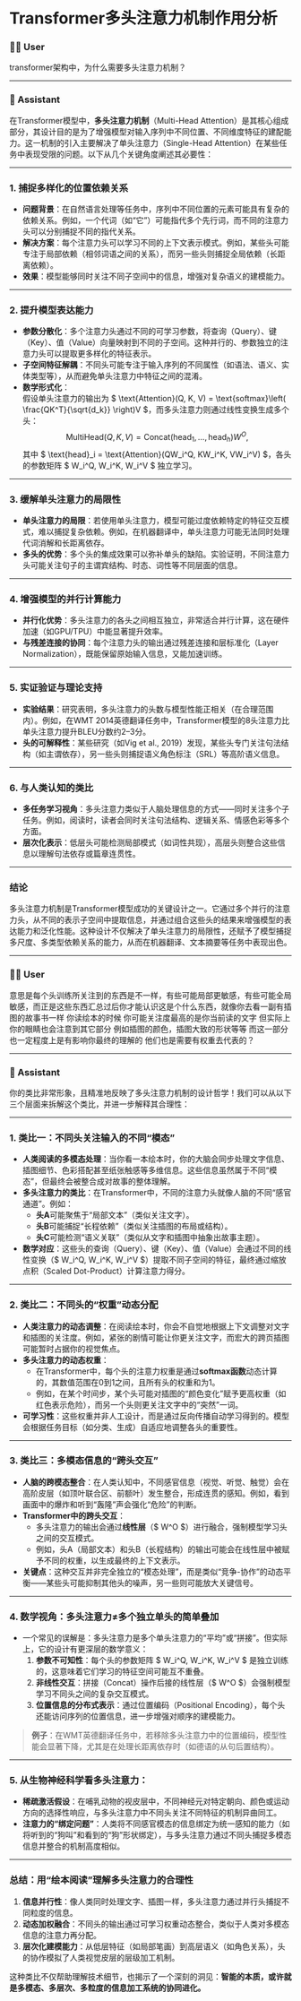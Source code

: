 # Transformer多头注意力机制作用分析

### 🧑‍💻 User

transformer架构中，为什么需要多头注意力机制？

---

### 🤖 Assistant

在Transformer模型中，**多头注意力机制**（Multi-Head Attention）是其核心组成部分，其设计目的是为了增强模型对输入序列中不同位置、不同维度特征的建配能力。这一机制的引入主要解决了单头注意力（Single-Head Attention）在某些任务中表现受限的问题。以下从几个关键角度阐述其必要性：

---

### 1. **捕捉多样化的位置依赖关系**
   - **问题背景**：在自然语言处理等任务中，序列中不同位置的元素可能具有复杂的依赖关系。例如，一个代词（如“它”）可能指代多个先行词，而不同的注意力头可以分别捕捉不同的指代关系。
   - **解决方案**：每个注意力头可以学习不同的上下文表示模式。例如，某些头可能专注于局部依赖（相邻词语之间的关系），而另一些头则捕捉全局依赖（长距离依赖）。
   - **效果**：模型能够同时关注不同子空间中的信息，增强对复杂语义的建模能力。

---

### 2. **提升模型表达能力**
   - **参数分散化**：多个注意力头通过不同的可学习参数，将查询（Query）、键（Key）、值（Value）向量映射到不同的子空间。这种并行的、参数独立的注意力头可以提取更多样化的特征表示。
   - **子空间特征解耦**：不同头可能专注于输入序列的不同属性（如语法、语义、实体类型等），从而避免单头注意力中特征之间的混淆。
   - **数学形式化**：  
     假设单头注意力的输出为 $ \text{Attention}(Q, K, V) = \text{softmax}\left( \frac{QK^T}{\sqrt{d_k}} \right)V $，而多头注意力则通过线性变换生成多个头：
     $$
     \text{MultiHead}(Q, K, V) = \text{Concat}(\text{head}_1, \dots, \text{head}_h)W^O,
     $$
     其中 $ \text{head}_i = \text{Attention}(QW_i^Q, KW_i^K, VW_i^V) $，各头的参数矩阵 $ W_i^Q, W_i^K, W_i^V $ 独立学习。

---

### 3. **缓解单头注意力的局限性**
   - **单头注意力的局限**：若使用单头注意力，模型可能过度依赖特定的特征交互模式，难以捕捉复杂依赖。例如，在机器翻译中，单头注意力可能无法同时处理代词消解和长距离依存。
   - **多头的优势**：多个头的集成效果可以弥补单头的缺陷。实验证明，不同注意力头可能关注句子的主谓宾结构、时态、词性等不同层面的信息。

---

### 4. **增强模型的并行计算能力**
   - **并行化优势**：多头注意力的各头之间相互独立，非常适合并行计算，这在硬件加速（如GPU/TPU）中能显著提升效率。
   - **与残差连接的协同**：每个注意力头的输出通过残差连接和层标准化（Layer Normalization），既能保留原始输入信息，又能加速训练。

---

### 5. **实证验证与理论支持**
   - **实验结果**：研究表明，多头注意力的头数与模型性能正相关（在合理范围内）。例如，在WMT 2014英德翻译任务中，Transformer模型的8头注意力比单头注意力提升BLEU分数约2–3分。
   - **头的可解释性**：某些研究（如Vig et al., 2019）发现，某些头专门关注句法结构（如主谓依存），另一些头则捕捉语义角色标注（SRL）等高阶语义信息。

---

### 6. **与人类认知的类比**
   - **多任务学习视角**：多头注意力类似于人脑处理信息的方式——同时关注多个子任务。例如，阅读时，读者会同时关注句法结构、逻辑关系、情感色彩等多个方面。
   - **层次化表示**：低层头可能检测局部模式（如词性共现），高层头则整合这些信息以理解句法依存或篇章连贯性。

---

### 结论
多头注意力机制是Transformer模型成功的关键设计之一。它通过多个并行的注意力头，从不同的表示子空间中提取信息，并通过组合这些头的结果来增强模型的表达能力和泛化性能。这种设计不仅解决了单头注意力的局限性，还赋予了模型捕捉多尺度、多类型依赖关系的能力，从而在机器翻译、文本摘要等任务中表现出色。

---

### 🧑‍💻 User

意思是每个头训练所关注到的东西是不一样，有些可能局部更敏感，有些可能全局敏感，而正是这些东西汇总过后你才能认识这是个什么东西，就像你去看一副有插图的故事书一样 你读绘本的时候 你可能关注度最高的是你当前读的文字 但实际上你的眼睛也会注意到其它部分 例如插图的颜色，插图大致的形状等等 而这一部分也一定程度上是有影响你最终的理解的 他们也是需要有权重去代表的？

---

### 🤖 Assistant

你的类比非常形象，且精准地反映了多头注意力机制的设计哲学！我们可以从以下三个层面来拆解这个类比，并进一步解释其合理性：

---

### 1. **类比一：不同头关注输入的不同“模态”**
   - **人类阅读的多模态处理**：当你看一本绘本时，你的大脑会同步处理文字信息、插图细节、色彩搭配甚至纸张触感等多维信息。这些信息虽然属于不同“模态”，但最终会被整合成对故事的整体理解。
   - **多头注意力的类比**：在Transformer中，不同的注意力头就像人脑的不同“感官通道”。例如：
     - **头A**可能聚焦于“局部文本”（类似关注文字）。
     - **头B**可能捕捉“长程依赖”（类似关注插图的布局或结构）。
     - **头C**可能检测“语义关联”（类似从文字和插图中抽象出故事主题）。
   - **数学对应**：这些头的查询（Query）、键（Key）、值（Value）会通过不同的线性变换（$ W_i^Q, W_i^K, W_i^V $）提取不同子空间的特征，最终通过缩放点积（Scaled Dot-Product）计算注意力得分。

---

### 2. **类比二：不同头的“权重”动态分配**
   - **人类注意力的动态调整**：在阅读绘本时，你会不自觉地根据上下文调整对文字和插图的关注度。例如，紧张的剧情可能让你更关注文字，而宏大的跨页插图可能暂时占据你的视觉焦点。
   - **多头注意力的动态权重**：
     - 在Transformer中，每个头的注意力权重是通过**softmax函数**动态计算的，其数值范围在0到1之间，且所有头的权重和为1。
     - 例如，在某个时间步，某个头可能对插图的“颜色变化”赋予更高权重（如红色表示危险），而另一个头则更关注文字中的“突然”一词。
   - **可学习性**：这些权重并非人工设计，而是通过反向传播自动学习得到的。模型会根据任务目标（如分类、生成）自适应地调整各头的重要性。

---

### 3. **类比三：多模态信息的“跨头交互”**
   - **人脑的跨模态整合**：在人类认知中，不同感官信息（视觉、听觉、触觉）会在高阶皮层（如顶叶联合区、前额叶）发生整合，形成连贯的感知。例如，看到画面中的爆炸和听到“轰隆”声会强化“危险”的判断。
   - **Transformer中的跨头交互**：
     - 多头注意力的输出会通过**线性层**（$ W^O $）进行融合，强制模型学习头之间的交互模式。
     - 例如，头A（局部文本）和头B（长程结构）的输出可能会在线性层中被赋予不同的权重，以生成最终的上下文表示。
   - **关键点**：这种交互并非完全独立的“模态处理”，而是类似“竞争-协作”的动态平衡——某些头可能抑制其他头的噪声，另一些则可能放大关键信号。

---

### 4. **数学视角：多头注意力≠多个独立单头的简单叠加**
   - 一个常见的误解是：多头注意力是多个单头注意力的“平均”或“拼接”。但实际上，它的设计有更深层的数学意义：
     1. **参数不可知性**：每个头的参数矩阵 $ W_i^Q, W_i^K, W_i^V $ 是独立训练的，这意味着它们学习的特征空间可能互不重叠。
     2. **非线性交互**：拼接（Concat）操作后接的线性层（$ W^O $）会强制模型学习不同头之间的复杂交互模式。
     3. **位置信息的分布式表示**：通过位置编码（Positional Encoding），每个头还能访问序列的位置信息，进一步增强对顺序的建模能力。

   > **例子**：在WMT英德翻译任务中，若移除多头注意力中的位置编码，模型性能会显著下降，尤其是在处理长距离依存时（如德语的从句后置结构）。

---

### 5. **从生物神经科学看多头注意力：**
   - **稀疏激活假设**：在哺乳动物的视皮层中，不同神经元对特定朝向、颜色或运动方向的选择性响应，与多头注意力中不同头关注不同特征的机制异曲同工。
   - **注意力的“绑定问题”**：人类将不同感官模态的信息绑定为统一感知的能力（如将听到的“狗叫”和看到的“狗”形状绑定），与多头注意力通过不同头捕捉多模态信息并整合的机制高度相似。

---

### 总结：用“绘本阅读”理解多头注意力的合理性
1. **信息并行性**：像人类同时处理文字、插图一样，多头注意力通过并行头捕捉不同粒度的信息。
2. **动态加权融合**：不同头的输出通过可学习权重动态整合，类似于人类对多模态信息的注意力再分配。
3. **层次化建模能力**：从低层特征（如局部笔画）到高层语义（如角色关系），头的协作模拟了人类视觉皮层的层级加工机制。

这种类比不仅帮助理解技术细节，也揭示了一个深刻的洞见：**智能的本质，或许就是多模态、多层次、多粒度的信息加工系统的协同进化。**